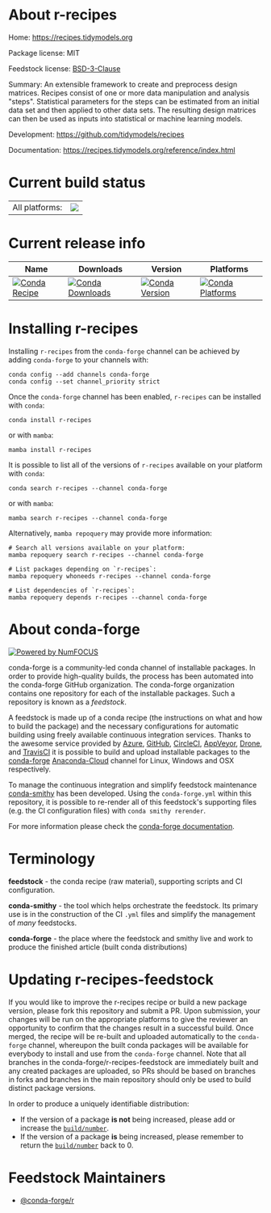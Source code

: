 About r-recipes
===============

Home: https://recipes.tidymodels.org

Package license: MIT

Feedstock license: [BSD-3-Clause](https://github.com/conda-forge/r-recipes-feedstock/blob/main/LICENSE.txt)

Summary: An extensible framework to create and preprocess  design matrices. Recipes consist of one or more data manipulation  and analysis "steps". Statistical parameters for the steps can  be estimated from an initial data set and then applied to  other data sets. The resulting design matrices can then be used  as inputs into statistical or machine learning models. 

Development: https://github.com/tidymodels/recipes

Documentation: https://recipes.tidymodels.org/reference/index.html

Current build status
====================


<table><tr><td>All platforms:</td>
    <td>
      <a href="https://dev.azure.com/conda-forge/feedstock-builds/_build/latest?definitionId=1525&branchName=main">
        <img src="https://dev.azure.com/conda-forge/feedstock-builds/_apis/build/status/r-recipes-feedstock?branchName=main">
      </a>
    </td>
  </tr>
</table>

Current release info
====================

| Name | Downloads | Version | Platforms |
| --- | --- | --- | --- |
| [![Conda Recipe](https://img.shields.io/badge/recipe-r--recipes-green.svg)](https://anaconda.org/conda-forge/r-recipes) | [![Conda Downloads](https://img.shields.io/conda/dn/conda-forge/r-recipes.svg)](https://anaconda.org/conda-forge/r-recipes) | [![Conda Version](https://img.shields.io/conda/vn/conda-forge/r-recipes.svg)](https://anaconda.org/conda-forge/r-recipes) | [![Conda Platforms](https://img.shields.io/conda/pn/conda-forge/r-recipes.svg)](https://anaconda.org/conda-forge/r-recipes) |

Installing r-recipes
====================

Installing `r-recipes` from the `conda-forge` channel can be achieved by adding `conda-forge` to your channels with:

```
conda config --add channels conda-forge
conda config --set channel_priority strict
```

Once the `conda-forge` channel has been enabled, `r-recipes` can be installed with `conda`:

```
conda install r-recipes
```

or with `mamba`:

```
mamba install r-recipes
```

It is possible to list all of the versions of `r-recipes` available on your platform with `conda`:

```
conda search r-recipes --channel conda-forge
```

or with `mamba`:

```
mamba search r-recipes --channel conda-forge
```

Alternatively, `mamba repoquery` may provide more information:

```
# Search all versions available on your platform:
mamba repoquery search r-recipes --channel conda-forge

# List packages depending on `r-recipes`:
mamba repoquery whoneeds r-recipes --channel conda-forge

# List dependencies of `r-recipes`:
mamba repoquery depends r-recipes --channel conda-forge
```


About conda-forge
=================

[![Powered by
NumFOCUS](https://img.shields.io/badge/powered%20by-NumFOCUS-orange.svg?style=flat&colorA=E1523D&colorB=007D8A)](https://numfocus.org)

conda-forge is a community-led conda channel of installable packages.
In order to provide high-quality builds, the process has been automated into the
conda-forge GitHub organization. The conda-forge organization contains one repository
for each of the installable packages. Such a repository is known as a *feedstock*.

A feedstock is made up of a conda recipe (the instructions on what and how to build
the package) and the necessary configurations for automatic building using freely
available continuous integration services. Thanks to the awesome service provided by
[Azure](https://azure.microsoft.com/en-us/services/devops/), [GitHub](https://github.com/),
[CircleCI](https://circleci.com/), [AppVeyor](https://www.appveyor.com/),
[Drone](https://cloud.drone.io/welcome), and [TravisCI](https://travis-ci.com/)
it is possible to build and upload installable packages to the
[conda-forge](https://anaconda.org/conda-forge) [Anaconda-Cloud](https://anaconda.org/)
channel for Linux, Windows and OSX respectively.

To manage the continuous integration and simplify feedstock maintenance
[conda-smithy](https://github.com/conda-forge/conda-smithy) has been developed.
Using the ``conda-forge.yml`` within this repository, it is possible to re-render all of
this feedstock's supporting files (e.g. the CI configuration files) with ``conda smithy rerender``.

For more information please check the [conda-forge documentation](https://conda-forge.org/docs/).

Terminology
===========

**feedstock** - the conda recipe (raw material), supporting scripts and CI configuration.

**conda-smithy** - the tool which helps orchestrate the feedstock.
                   Its primary use is in the construction of the CI ``.yml`` files
                   and simplify the management of *many* feedstocks.

**conda-forge** - the place where the feedstock and smithy live and work to
                  produce the finished article (built conda distributions)


Updating r-recipes-feedstock
============================

If you would like to improve the r-recipes recipe or build a new
package version, please fork this repository and submit a PR. Upon submission,
your changes will be run on the appropriate platforms to give the reviewer an
opportunity to confirm that the changes result in a successful build. Once
merged, the recipe will be re-built and uploaded automatically to the
`conda-forge` channel, whereupon the built conda packages will be available for
everybody to install and use from the `conda-forge` channel.
Note that all branches in the conda-forge/r-recipes-feedstock are
immediately built and any created packages are uploaded, so PRs should be based
on branches in forks and branches in the main repository should only be used to
build distinct package versions.

In order to produce a uniquely identifiable distribution:
 * If the version of a package **is not** being increased, please add or increase
   the [``build/number``](https://docs.conda.io/projects/conda-build/en/latest/resources/define-metadata.html#build-number-and-string).
 * If the version of a package **is** being increased, please remember to return
   the [``build/number``](https://docs.conda.io/projects/conda-build/en/latest/resources/define-metadata.html#build-number-and-string)
   back to 0.

Feedstock Maintainers
=====================

* [@conda-forge/r](https://github.com/conda-forge/r/)

